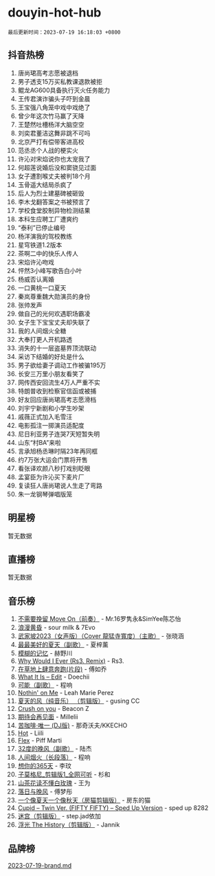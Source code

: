 # douyin-hot-hub

`最后更新时间：2023-07-19 16:18:03 +0800`

## 抖音热榜

1. 唐尚珺高考志愿被退档
1. 男子透支15万买私教课退款被拒
1. 鲲龙AG600具备执行灭火任务能力
1. 王传君演诈骗头子吓到金晨
1. 王宝强八角笼中戏中戏绝了
1. 曾少年这次竹马赢了天降
1. 王楚然吐槽杨洋大脑空空
1. 刘奕君董洁这舞非跳不可吗
1. 北京严打有偿带客进高校
1. 范丞丞个人战的梗实火
1. 许沁对宋焰说你也太宠我了
1. 何超莲说婚后没和窦骁见过面
1. 女子遭割喉丈夫被判18个月
1. 玉骨遥大结局杀疯了
1. 后人为烈士建墓碑被砸毁
1. 李木戈翻答案之书被预言了
1. 学校食堂胶制异物检测结果
1. 本科生应聘工厂遭爽约
1. “泰利”已停止编号
1. 杨洋演我的驾校教练
1. 星穹铁道1.2版本
1. 茶啊二中的快乐人传人
1. 宋焰许沁吻戏
1. 怦然3小峰写歌告白小叶
1. 杨威否认离婚
1. 一口黄桃一口夏天
1. 秦岚尊重魏大勋演员的身份
1. 张帅发声
1. 做自己的光何欢遇职场霸凌
1. 女子生下宝宝丈夫却失联了
1. 我的人间烟火全糖
1. 大奉打更人开机路透
1. 消失的十一层盗墓界顶流联动
1. 采访下结婚的好处是什么
1. 男子欲给妻子调动工作被骗195万
1. 长安三万里小朋友看笑了
1. 网传西安回流生4万人严重不实
1. 特朗普收到检察官信函或被捕
1. 好友回应唐尚珺高考志愿滑档
1. 刘宇宁新剧和小学生吵架
1. 戚薇正式加入毛雪汪
1. 电影孤注一掷演员适配度
1. 尼日利亚男子连哭7天短暂失明
1. 山东“村BA”来啦
1. 言承旭杨丞琳时隔23年再同框
1. 约7万张大运会门票将开售
1. 看张译欢颜八秒打戏别眨眼
1. 孟宴臣为许沁买下麦片厂
1. 复读狂人唐尚珺说人生走了弯路
1. 朱一龙钢琴弹唱版笼

## 明星榜

暂无数据

## 直播榜

暂无数据

## 音乐榜

1. [不需要挽留 Move On（前奏）](https://sf3-cdn-tos.douyinstatic.com/obj/tos-cn-ve-2774/ooCBhgCCkF4nExzQL9WZSUbitfA8IsDkgQIYhe) - Mr.16罗隽永&SimYee陈芯怡
1. [浪漫黄昏](https://sf6-cdn-tos.douyinstatic.com/obj/tos-cn-ve-2774/a2e4e0b8cf8b4cc0a6bfed7cd21bd5a0) - sour milk & 7Evo
1. [武家坡2023（女声版）（Cover 龍猛寺寬度）（主歌）](https://sf6-cdn-tos.douyinstatic.com/obj/tos-cn-ve-2774/oEIACj0tGBoytgZUwEUCP8DAIgnZfwGIfb9xjD) - 张晓涵
1. [最最美好的夏天（副歌）](https://sf3-cdn-tos.douyinstatic.com/obj/tos-cn-ve-2774/o4FMghDLZkPIkCutdrsXlbTHcaZztBfeCp9AFS) - 夏梓薰
1. [模糊的记忆](https://sf6-cdn-tos.douyinstatic.com/obj/tos-cn-ve-2774/ocrRNOQnkB1MNO9eD1sd3CIytBehbIbglZUFAT) - 赫野川
1. [Why Would I Ever (Rs3. Remix)](https://sf6-cdn-tos.douyinstatic.com/obj/tos-cn-ve-2774/oQNX0xZhO8IXeCRjCJQUZzkfQNLi2ItDAzEBgz) - Rs3.
1. [在草地上肆意奔跑(片段)](https://sf3-cdn-tos.douyinstatic.com/obj/tos-cn-ve-2774/8831d494742f45dabdfa8adb8b817259) - 傅如乔
1. [What It Is – Edit](https://sf3-cdn-tos.douyinstatic.com/obj/tos-cn-ve-2774/o0mszhwrI3yCyGWBMAaQUof2lTzIXANSLrBh4L) - Doechii
1. [可能（副歌）](https://sf6-cdn-tos.douyinstatic.com/obj/tos-cn-ve-2774/cde1731888894259b333569393c2fb51) - 程响
1. [Nothin' on Me](https://sf6-cdn-tos.douyinstatic.com/obj/tos-cn-ve-2774/4db3d954346848aaa9ec9709bb1eace1) - Leah Marie Perez
1. [夏天的风（纯音乐） （剪辑版）](https://sf3-cdn-tos.douyinstatic.com/obj/tos-cn-ve-2774/oUzLjBZZFQAoNRmGokEeD5zfQCObp6UeFAnTa6) - gusing CC
1. [Crush on you](https://sf6-cdn-tos.douyinstatic.com/obj/tos-cn-ve-2774/b23c3d5786714e90898fb2a43fb44ff7) - Beacon Z
1. [期待会再见面](https://sf3-cdn-tos.douyinstatic.com/obj/tos-cn-ve-2774/oILtyb5PbgnZnnFogRIDCNBDmAzeQk8BjThRfX) - Millelii
1. [苦咖啡·唯一 (DJ版)](https://sf6-cdn-tos.douyinstatic.com/obj/tos-cn-ve-2774/oohZWXUzNXlh9bzpBgNUfJCQHGILwWgDBaejQt) - 那奇沃夫/KKECHO
1. [Hot](https://sf3-cdn-tos.douyinstatic.com/obj/tos-cn-ve-2774/a63be641febf4335a8996c8a877dee1c) - Liili
1. [Flex](https://sf3-cdn-tos.douyinstatic.com/obj/tos-cn-ve-2774/fdd81ae057724bbe9f599a36af513da8) - Piff Marti
1. [32度的晚风（副歌）](https://sf6-cdn-tos.douyinstatic.com/obj/tos-cn-ve-2774/o8mEd4CARee2Lv5ReRW2KyIyZ9Q1YojfPZyXHA) - 陆杰
1. [人间烟火（长段落）](https://sf6-cdn-tos.douyinstatic.com/obj/tos-cn-ve-2774/eeb7f9f284d74db097f8341ace44bfa2) - 程响
1. [想你的365天](https://sf3-cdn-tos.douyinstatic.com/obj/tos-cn-ve-2774/f9f7574abe01480a95d11e74817984b4) - 李玟
1. [子莫格尼_剪辑版1_全网可听](https://sf6-cdn-tos.douyinstatic.com/obj/tos-cn-ve-2774/okgjBiZZDqmeFfACngDQ48okZJ9knBMDtbwo8Q) - 杉和
1. [山茶花读不懂白玫瑰](https://sf6-cdn-tos.douyinstatic.com/obj/tos-cn-ve-2774/osfn8B7DktrRHEPJgPCfDbw7QDQEkwC16BxZg9) - 王为
1. [落日与晚风](https://sf6-cdn-tos.douyinstatic.com/obj/tos-cn-ve-2774/oIGWNBzwrUqAmfsCxckzkGhWQIaAAUgU19HChy) - 傅梦彤
1. [一个像夏天一个像秋天（房猫剪辑版）](https://sf6-cdn-tos.douyinstatic.com/obj/tos-cn-ve-2774/a5a649d88ef0437b918efc8be7005a59) - 房东的猫
1. [Cupid – Twin Ver. (FIFTY FIFTY) – Sped Up Version](https://sf3-cdn-tos.douyinstatic.com/obj/tos-cn-ve-2774/oMonQQ6t8nCfUnw44y8XBZkJytCgEBtWYebB2D) - sped up 8282
1. [迷宫（剪辑版）](https://sf6-cdn-tos.douyinstatic.com/obj/tos-cn-ve-2774/oUkKabRnnDiI8GjaQrDHYQh0VCgQB0AA4ezefF) - step.jad依加
1. [浮光 The History（剪辑版）](https://sf6-cdn-tos.douyinstatic.com/obj/tos-cn-ve-2774/oIkABGgUD0nCgDneOBBKSj79UBoAZtQjIi3fbl) - Jannik

## 品牌榜

[2023-07-19-brand.md](2023-07-19-brand.md)
